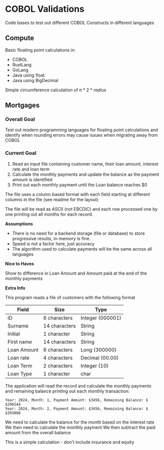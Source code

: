 # COBOL Validations

Code bases to test out different COBOL Constructs in different languages

## Compute

Basic floating point calculations in:
* COBOL
* RustLang
* GoLang
* Java using float
* Java using BigDecimal

Simple circumference calculation of &pi; * 2 * <i>radius</i>


## Mortgages

### Overall Goal
Test out modern programming languages for floating point calculations and identify when rounding errors may cause issues when migrating away from COBOL

### Current Goal
1. Read an input file containing customer name, their loan amount, interest rate and loan term
2. Calculate the monthly payments and update the balance as the payment amount is identified
3. Print out each monthly payment until the Loan balance reaches $0

The file uses a column based format with each field starting at different columns in the file (see readme for the layout)

The file will be read as ASCII (not EBCDIC) and each row processed one by one printing out all months for each record.

**Assumptions**

- There is no need for a backend storage (file or database) to store progressive results, in-memory is fine.
- Speed is not a factor here, just accuracy
- The algorithm used to calculate payments will be the same across all languages

**Nice to Haves**

Show to difference in Loan Amount and Amount paid at the end of the monthly payments

**Extra Info**

This program reads a file of customers with the following format

| Field | Size | Type |
| ------| ---- | ---- |
| ID | 6 characters | Integer (000001)|
| Surname | 14 characters | String |
| Initial | 1 character | String |
| First name | 14 characters | String |
| Loan Amount | 6 characters | Long (300000)|
| Loan rate | 4 characters | Decimal (00.00) |
| Loan Term | 2 characters | Integer (10) |
| Loan Type | 1 character | char |


The application will read the record and calculate the monthly payments and remaining balance printing out each monthly transaction:

```
Year: 2024, Month: 1, Payment Amount: $3456, Remaining Balance: $ $296544
Year: 2024, Month: 2, Payment Amount: $3456, Remaining Balance: $ $293088
```

We need to calculate the balance for the month based on the interest rate
We then need to calculate the monthly payment
We then subtract the paid amount from the overall balance

This is a simple calculation - don't include insurance and equity

